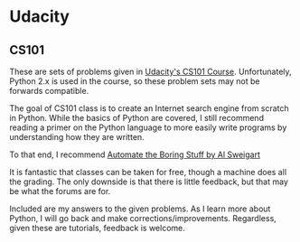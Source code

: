 # Udacity

## CS101
These are sets of problems given in [Udacity's CS101 Course](https://classroom.udacity.com/courses/cs101).
Unfortunately, Python 2.x is used in the course, so these problem sets may not be forwards compatible.

The goal of CS101 class is to create an Internet search engine from scratch in Python. While the basics of Python are covered,
I still recommend reading a primer on the Python language to more easily write programs by understanding
how they are written.

To that end, I recommend [Automate the Boring Stuff by Al Sweigart](https://automatetheboringstuff.com/)

It is fantastic that classes can be taken for free, though a machine does all the grading. The only downside is that there is
little feedback, but that may be what the forums are for.

Included are my answers to the given problems. As I learn more about Python, 
I will go back and make corrections/improvements. Regardless, given these are tutorials, feedback is welcome.